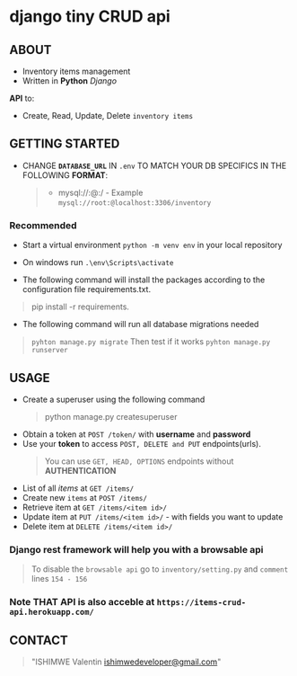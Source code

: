 # django tiny CRUD api

## ABOUT

 - Inventory items management
 - Written in **Python** *Django*

**API** to:
 - Create, Read, Update, Delete `inventory items`

## GETTING STARTED

- CHANGE **`DATABASE_URL`** IN `.env` TO MATCH YOUR DB SPECIFICS IN THE FOLLOWING **FORMAT**:
  > - mysql://<user>:<password>@<host>:<port>/<dbname> - Example `mysql://root:@localhost:3306/inventory`

### Recommended

 - Start a virtual environment `python -m venv env` in your local repository
 - On windows run `.\env\Scripts\activate`

- The following command will install the packages according to the configuration file requirements.txt.

> pip install -r requirements.

- The following command will run all database migrations needed

> `pyhton manage.py migrate`
> Then test if it works `pyhton manage.py runserver`

## USAGE

 - Create a superuser using the following command
    > python manage.py createsuperuser 
 - Obtain a token at `POST /token/` with **username** and **password**
 - Use your **token** to access `POST, DELETE and PUT` endpoints(urls).
    > You can use `GET, HEAD, OPTIONS` endpoints without **AUTHENTICATION**
 - List of all *items* at `GET /items/`
 - Create new `items` at `POST /items/`
 - Retrieve item at `GET /items/<item id>/`
 - Update item at `PUT /items/<item id>/` - with fields you want to update
 - Delete item at `DELETE /items/<item id>/`


### Django rest framework will help you with a browsable api 

 > To disable the `browsable api` go to `inventory/setting.py` and `comment` lines `154 - 156` 

### Note THAT API is also acceble at `https://items-crud-api.herokuapp.com/`

## CONTACT

> "ISHIMWE Valentin <ishimwedeveloper@gmail.com>"